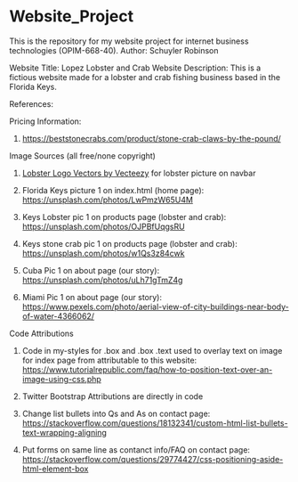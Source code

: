 # Website_Project
This is the repository for my website project for internet business technologies (OPIM-668-40).
Author: Schuyler Robinson

Website Title: Lopez Lobster and Crab
Website Description:  This is a fictious website made for a lobster and crab fishing business based in the Florida Keys.

References:

Pricing Information:

1. https://beststonecrabs.com/product/stone-crab-claws-by-the-pound/ 

Image Sources (all free/none copyright)

1. <a href="https://www.vecteezy.com/free-vector/lobster-logo">Lobster Logo Vectors by Vecteezy</a>  for lobster picture on navbar

2. Florida Keys picture 1 on index.html (home page): https://unsplash.com/photos/LwPmzW65U4M

3. Keys Lobster pic 1 on products page (lobster and crab): https://unsplash.com/photos/OJPBfUqgsRU

4. Keys stone crab pic 1 on products page (lobster and crab): https://unsplash.com/photos/w1Qs3z84cwk

5. Cuba Pic 1 on about page (our story): https://unsplash.com/photos/uLh71gTmZ4g

6. Miami Pic 1 on about page (our story): https://www.pexels.com/photo/aerial-view-of-city-buildings-near-body-of-water-4366062/ 



Code Attributions

1. Code in my-styles for .box and .box .text used to overlay text on image for index page from attributable to this website: https://www.tutorialrepublic.com/faq/how-to-position-text-over-an-image-using-css.php

2. Twitter Bootstrap Attributions are directly in code

3. Change list bullets into Qs and As on contact page: https://stackoverflow.com/questions/18132341/custom-html-list-bullets-text-wrapping-aligning

4. Put forms on same line as contanct info/FAQ on contact page: https://stackoverflow.com/questions/29774427/css-positioning-aside-html-element-box
